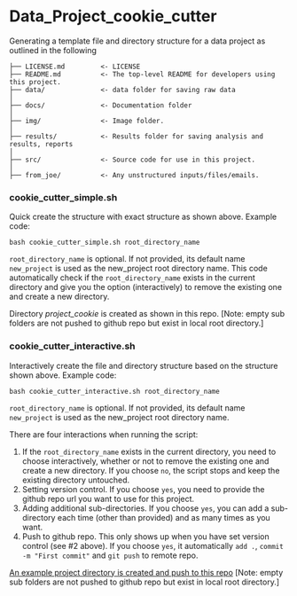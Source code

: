# Data_Project_cookie_cutter
Generating a template file and directory structure for a data project as outlined in the following
```
├── LICENSE.md         <- LICENSE
├── README.md          <- The top-level README for developers using this project.
├── data/              <- data folder for saving raw data
│
├── docs/              <- Documentation folder
│
├── img/               <- Image folder.
│
├── results/           <- Results folder for saving analysis and results, reports
│
├── src/               <- Source code for use in this project.
│
├── from_joe/          <- Any unstructured inputs/files/emails.
```


### cookie_cutter_simple.sh
Quick create the structure with exact structure as shown above.
Example code:
```
bash cookie_cutter_simple.sh root_directory_name
```
`root_directory_name` is optional. If not provided, its default name `new_project` is used as the new_project root directory name. This code automatically check if the `root_directory_name` exists in the current directory and give you the option (interactively) to remove the existing one and create a new directory.

Directory _project_cookie_ is created as shown in this repo. [Note: empty sub folders are not pushed to github repo but exist in local root directory.]

### cookie_cutter_interactive.sh
Interactively create the file and directory structure based on the structure shown above.
Example code:
```
bash cookie_cutter_interactive.sh root_directory_name
```
`root_directory_name` is optional. If not provided, its default name `new_project` is used as the new_project root directory name.

There are four interactions when running the script:
1. If the `root_directory_name` exists in the current directory, you need to choose interactively, whether or not to remove the existing one and create a new directory. If you choose `no`, the script stops and keep the existing directory untouched.
2. Setting version control. If you choose `yes`, you need to provide the github repo url you want to use for this project.
3. Adding additional sub-directories. If you choose `yes`, you can add a sub-directory each time (other than provided) and as many times as you want.
4. Push to github repo. This only shows up when you have set version control (see #2 above). If you choose `yes`, it automatically `add .`, `commit -m "First commit"` and `git push` to remote repo.

[An example project directory is created and push to this repo](https://github.com/ShunChi100/Cookie_Cutter_test.git) [Note: empty sub folders are not pushed to github repo but exist in local root directory.]

